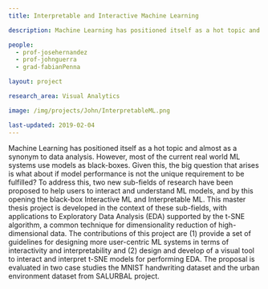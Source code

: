 ```yaml
---
title: Interpretable and Interactive Machine Learning

description: Machine Learning has positioned itself as a hot topic and almost as a synonym to data analysis. However, most of the current real world ML systems use models as black-boxes. Given this, the big question that arises is what about if model performance is not the unique requirement to be fulfilled?  To address this, two new sub-fields of research have been proposed to help users to interact and understand ML models, and by this opening the black-box Interactive ML and Interpretable ML. This master thesis project is developed in the context of these sub-fields, with applications to Exploratory Data Analysis (EDA) supported by the t-SNE algorithm, a common technique for dimensionality reduction of high-dimensional data. The contributions of this project are (1) provide a set of guidelines for designing more user-centric ML systems in terms of interactivity and interpretability and (2) design and develop of a visual tool to interact and interpret t-SNE models for performing EDA. The proposal is evaluated in two case studies the MNIST handwriting dataset and the urban environment dataset from SALURBAL project.

people:
  - prof-josehernandez
  - prof-johnguerra
  - grad-fabianPenna

layout: project 

research_area: Visual Analytics

image: /img/projects/John/InterpretableML.png

last-updated: 2019-02-04
---
```

Machine Learning has positioned itself as a hot topic and almost as a synonym to data analysis. However, most of the current real world ML systems use models as black-boxes. Given this, the big question that arises is what about if model performance is not the unique requirement to be fulfilled?  To address this, two new sub-fields of research have been proposed to help users to interact and understand ML models, and by this opening the black-box Interactive ML and Interpretable ML. This master thesis project is developed in the context of these sub-fields, with applications to Exploratory Data Analysis (EDA) supported by the t-SNE algorithm, a common technique for dimensionality reduction of high-dimensional data. The contributions of this project are (1) provide a set of guidelines for designing more user-centric ML systems in terms of interactivity and interpretability and (2) design and develop of a visual tool to interact and interpret t-SNE models for performing EDA. The proposal is evaluated in two case studies the MNIST handwriting dataset and the urban environment dataset from SALURBAL project.
